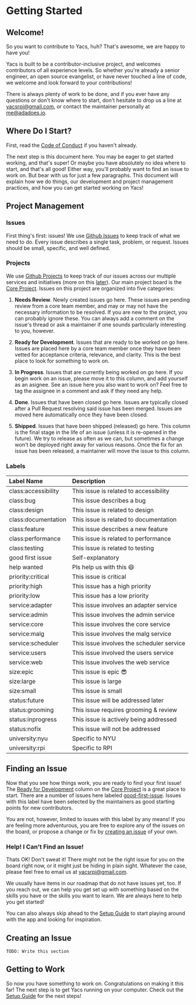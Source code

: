 # Getting Started

## Welcome!

So you want to contribute to Yacs, huh?
That's awesome, we are happy to have you!

Yacs is built to be a contributor-inclusive project, and welcomes contributors of all experience levels.
So whether you're already a senior engineer, an open source evangelist, or have never touched a line of code, we welcome and look forward to your contributions!

There is always plenty of work to be done, and if you ever have any questions or don't know where to start, don't hesitate to drop us a line at [yacsrpi@gmail.com](mailto:yacsrpi@gmail.com), or contact the maintainer personally at [me@adadoes.io](mailto:me@adadoes.io).

## Where Do I Start?

First, read the [Code of Conduct](/overview/code_of_conduct) if you haven't already.

The next step is this document here.
You may be eager to get started working, and that's super!
Or maybe you have absolutely no idea where to start, and that's all good!
Either way, you'll probably want to find an issue to work on.
But bear with us for just a few paragraphs.
This document will explain how we do things, our development and project management practices, and how you can get started working on Yacs!

## Project Management

### Issues

First thing's first: issues!
We use [Github Issues][github-issues] to keep track of what we need to do.
Every issue describes a single task, problem, or request.
Issues should be small, specific, and well defined.

### Projects

We use [Github Projects][github-projs] to keep track of our issues across our multiple services and initiatives (more on this [later](service_map)). Our main project board is the [Core Project][core-proj].
Issues on this project are organized into five categories:

1) **Needs Review**. Newly created issues go here.
These issues are pending review from a core team member, and may or may not have the necessary information to be resolved.
If you are new to the project, you can probably ignore these.
You can always add a comment on the issue's thread or ask a maintainer if one sounds particularly interesting to you, however.

2) **Ready for Development**. Issues that are ready to be worked on go here.
Issues are placed here by a core team member once they have been vetted for acceptance criteria, relevance, and clarity.
This is the best place to look for something to work on.

3) **In Progress**. Issues that are currently being worked on go here.
If you begin work on an issue, please move it to this column, and add yourself as an asignee.
See an issue here you also want to work on? Feel free to tag the assignee in a comment and ask if they need any help.

4) **Done**. Issues that have been closed go here.
Issues are typically closed after a Pull Request resolving said issue has been merged. Issues are moved here automatically once they have been closed.

5) **Shipped**. Issues that have been shipped (released) go here.
This column is the final stage in the life of an issue (unless it is re-opened in the future).
We try to release as often as we can, but sometimes a change won't be deployed right away for various reasons.
Once the fix for an issue has been released, a maintainer will move the issue to this column.

### Labels

Label Name			| Description
:--------- 			| :----------  
class:accessibility	| This issue is related to accessibility
class:bug			| This issue describes a bug
class:design 		| This issue is related to design
class:documentation | This issue is related to documentation
class:feature		| This issue describes a new feature
class:performance	| This issue is related to performance
class:testing		| This issue is related to testing
good first issue	| Self-explanatory
help wanted			| Pls help us with this :smile:
priority:critical	| This issue is critical
priority:high		| This issue has a high priority
priority:low		| This issue has a low priority
service:adapter		| This issue involves an adapter service
service:admin		| This issue involves the admin service
service:core		| This issue involves the core service
service:malg		| This issue involves the malg service
service:scheduler	| This issue involves the scheduler service
service:users		| This issue involved the users service
service:web			| This issue involves the web service
size:epic			| This issue is epic :sunglasses:
size:large			| This issue is large
size:small			| This issue is small
status:future		| This issue will be addressed later
status:grooming		| This issue requires grooming & review
status:inprogress	| This issue is actively being addressed
status:nofix		| This issue will not be addressed
university:nyu		| Specific to NYU
university:rpi		| Specific to RPI

## Finding an Issue

Now that you see how things work, you are ready to find your first issue!
The [Ready for Development][ready-for-dev] column on the [Core Project][core-proj] is a great place to start.
There are a number of issues here labeled [good-first-issue][good-first-issue-label].
Issues with this label have been selected by the maintainers as good starting points for new contributors.

You are not, however, limited to issues with this label by any means!
If you are feeling more adventurous, you are free to explore any of the issues on the board, or propose a change or fix by [creating an issue](#creating-an-issue) of your own.

### Help! I Can't Find an Issue!

Thats OK! Don't sweat it! There might not be the right issue for you on the board right now, or it might just be hiding in plain sight.
Whatever the case, please feel free to email us at [yacsrpi@gmail.com](mailto:yacsrpi@gmail.com).

We usually have items in our roadmap that do not have issues yet, too. If you reach out, we can help you get set up with something based on the skills you have or the skills you want to learn.
We are always here to help you get started!

You can also always skip ahead to the [Setup Guide](setup_guide) to start playing around with the app and looking for inspiration.

## Creating an Issue

    TODO: Write this section

## Getting to Work

So now you have something to work on.
Congratulations on making it this far!
The next step is to get Yacs running on your computer.
Check out the [Setup Guide](setup_guide) for the next steps!

[github-issues]: https://guides.github.com/features/issues/
[github-projs]: https://help.github.com/articles/about-project-boards/
[ready-for-dev]: https://github.com/orgs/YACS-RCOS/projects/3#column-2034428
[core-proj]: https://github.com/orgs/YACS-RCOS/projects/3
[good-first-issue-label]: https://github.com/orgs/YACS-RCOS/projects/3?card_filter_query=label%3A%22good+first+issue%22
